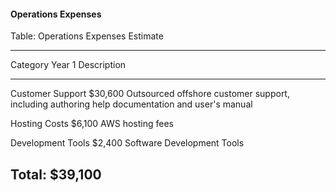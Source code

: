 
#### Operations Expenses

Table: Operations Expenses Estimate

---------------------------------------------------------------------------------------
Category                           Year 1 Description
----------------------------- ----------- ---------------------------------------------
Customer Support                  $30,600 Outsourced offshore customer support, including
                                          authoring help documentation and user's manual

Hosting Costs                      $6,100 AWS hosting fees

Development Tools                  $2,400 Software Development Tools

Total:                            $39,100
---------------------------------------------------------------------------------------
